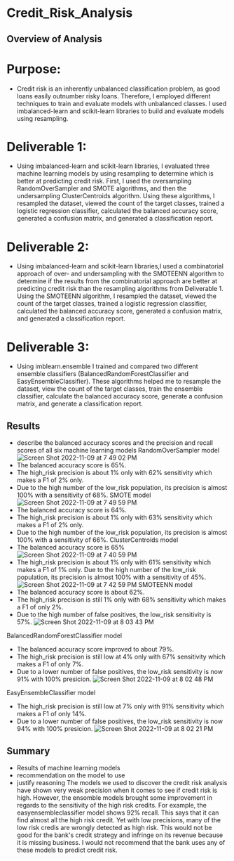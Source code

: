 # Credit_Risk_Analysis
## Overview of Analysis
# Purpose:
- Credit risk is an inherently unbalanced classification problem, as good loans easily outnumber risky loans. Therefore, I employed different techniques to train and evaluate models with unbalanced classes. I used imbalanced-learn and scikit-learn libraries to build and evaluate models using resampling.
# Deliverable 1:
- Using imbalanced-learn and scikit-learn libraries, I evaluated three machine learning models by using resampling to determine which is better at predicting credit risk. First, I used the oversampling RandomOverSampler and SMOTE algorithms, and then the undersampling ClusterCentroids algorithm. Using these algorithms, I resampled the dataset, viewed the count of the target classes, trained a logistic regression classifier, calculated the balanced accuracy score, generated a confusion matrix, and generated a classification report.
# Deliverable 2:
- Using imbalanced-learn and scikit-learn libraries,I used a combinatorial approach of over- and undersampling with the SMOTEENN algorithm to determine if the results from the combinatorial approach are better at predicting credit risk than the resampling algorithms from Deliverable 1. Using the SMOTEENN algorithm, I resampled the dataset, viewed the count of the target classes, trained a logistic regression classifier, calculated the balanced accuracy score, generated a confusion matrix, and generated a classification report.
# Deliverable 3:
- Using imblearn.ensemble I trained and compared two different ensemble classifiers (BalancedRandomForestClassifier and EasyEnsembleClassifier). These algorithms helped me to resample the dataset, view the count of the target classes, train the ensemble classifier, calculate the balanced accuracy score, generate a confusion matrix, and generate a classification report.
## Results
- describe the balanced accuracy scores and the precision and recall scores of all six machine learning models
RandomOverSampler model
![Screen Shot 2022-11-09 at 7 49 02 PM](https://user-images.githubusercontent.com/106174279/200988527-e245d8d2-eea2-4a1c-97d3-2aab0e73409d.png)
- The balanced accuracy score is 65%.
- The high_risk precision is about 1% only with 62% sensitivity which makes a F1 of 2% only.
- Due to the high number of the low_risk population, its precision is almost 100% with a sensitivity of 68%.
SMOTE model
![Screen Shot 2022-11-09 at 7 49 59 PM](https://user-images.githubusercontent.com/106174279/200988709-3da0acca-3792-4a4d-b0bd-0ea73e789bdd.png)
- The balanced accuracy score is 64%.
- The high_risk precision is about 1% only with 63% sensitivity which makes a F1 of 2% only.
- Due to the high number of the low_risk population, its precision is almost 100% with a sensitivity of 66%.
ClusterCentroids model
- The balanced accuracy score is 65%
![Screen Shot 2022-11-09 at 7 40 59 PM](https://user-images.githubusercontent.com/106174279/200987569-93f273e2-7d04-4417-9d11-18e380c395be.png)
- The high_risk precision is about 1% only with 61% sensitivity which makes a F1 of 1% only.
Due to the high number of the low_risk population, its precision is almost 100% with a sensitivity of 45%.
![Screen Shot 2022-11-09 at 7 42 59 PM](https://user-images.githubusercontent.com/106174279/200987781-404e7fbf-c7ac-4316-a2e6-95f15de1f06d.png)
SMOTEENN model
- The balanced accuracy score is about 62%.
- The high_risk precision is still 1% only with 68% sensitivity which makes a F1 of only 2%.
- Due to the high number of false positives, the low_risk sensitivity is 57%.
![Screen Shot 2022-11-09 at 8 03 43 PM](https://user-images.githubusercontent.com/106174279/200990646-f7c5f2eb-a97b-4b00-8c65-a82856f585a7.png)

BalancedRandomForestClassifier model
- The balanced accuracy score improved to about 79%.
- The high_risk precision is still low at 4% only with 67% sensitivity which makes a F1 of only 7%.
- Due to a lower number of false positives, the low_risk sensitivity is now 91% with 100% presicion.
![Screen Shot 2022-11-09 at 8 02 48 PM](https://user-images.githubusercontent.com/106174279/200990466-6d17902d-81a1-4542-8aef-031e6438d956.png)

EasyEnsembleClassifier model
- The high_risk precision is still low at 7% only with 91% sensitivity which makes a F1 of only 14%.
- Due to a lower number of false positives, the low_risk sensitivity is now 94% with 100% presicion.
![Screen Shot 2022-11-09 at 8 02 21 PM](https://user-images.githubusercontent.com/106174279/200990380-cd97ad66-1617-4c9c-929e-cee995a213b5.png)

## Summary 
- Results of machine learning models
- recommendation on the model to use
- justify reasoning
The models we used to discover the credit risk analysis have shown very weak precision when it comes to see if credit risk is high. However, the ensomble models brought some improvement in regards to the sensitivity of the high risk credits. For example, the easyensembleclassifier model shows 92% recall. This says that it can find almost all the high risk credit. Yet with low precisions, many of the low risk credis are wrongly detected as high risk. This would not be good for the bank's credit strategy and infringe on its revenue because it is missing business.
I would not recommend that the bank uses any of these models to predict credit risk.
